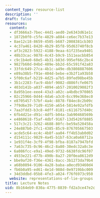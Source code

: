 ```yaml
---
content_type: resource-list
description: ''
draft: false
resources:
  content:
  - df3666a3-7bec-44d1-aed0-2e6343d61e1c
  - 1872b0f0-c5fe-4829-a884-ce6ec7b37e13
  - 8ae12c18-8659-4505-b687-2008381cb303
  - 4c37a461-8420-4b29-85f8-95d63740f8cb
  - af3c2823-5922-4188-9eaa-61f235ea9401
  - 48b33cac-9878-4c43-b9c9-1511eacbb854
  - c9c1b4e0-60e5-4b31-b83d-995ef66c2bc4
  - 9827b60d-04bd-489e-bb2d-65c591f42a83
  - 33fdc649-27ca-4b1c-a49e-db3808887606
  - e89a38b5-f91e-404d-bebe-e3b2f1a93b58
  - 5f00c6af-b219-4d25-a7b5-89fed98be45b
  - 3b1c2283-fac9-4bbf-9082-d886fcfe0675
  - 403d141b-a037-4094-ab57-2010029082f3
  - 8a95b1ee-eee4-43a3-a02c-a4bdbc970865
  - 02c25966-0d44-4da6-a3c0-6cc99e368ec0
  - e8705457-57bf-4a4c-8878-f84ec8c2b09c
  - 7f9d6e39-71d9-4150-a654-5814e92afdfb
  - 7aa3fdd3-b3c8-4dff-8181-c6116757d40c
  - 6fb4d21e-d91c-4df5-b04a-3ab90468569b
  - e4860618-f5af-4dbf-9167-13d5426f8885
  - 517c3c21-3262-4688-80fc-be59a520458a
  - 24e887b0-2fc1-4385-85c9-876705667503
  - acde5c64-ec4c-4b8f-aa04-ff4b53ab0d02
  - d154111c-9829-4a45-b1b7-63ca0a68712a
  - 1e931f4e-3cf9-4f98-bfba-8187a7947bfd
  - 7a63c735-0c96-46c2-8a80-30edc32a8c3e
  - 6a086fcc-e9a1-49ed-9732-6638fdc96f07
  - 4933e221-d77b-490b-8a27-20f0ea8612d9
  - bbe9af20-f36e-4361-8acc-3b1273da79b4
  - a68b0894-9106-4a28-baba-a0ecd93460d4
  - fb6b0a95-ed61-4e1d-988d-0e9719bbc009
  - 34d3ddbd-05b8-4fe3-a024-f76f6973c950
  website: representations-of-lie-groups
title: Lecture Notes
uid: 8b164eb9-830a-4775-8839-fd2a3ce47e2c
---
```

